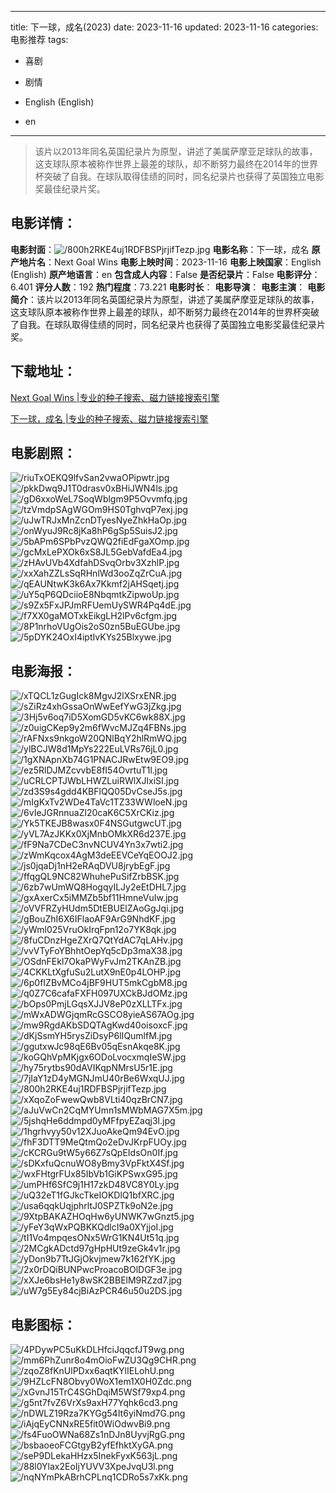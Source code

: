 
---
title: 下一球，成名(2023)
date: 2023-11-16
updated: 2023-11-16
categories: 电影推荐
tags:
- 喜剧
- 剧情

- English (English)
- en
---


> 该片以2013年同名英国纪录片为原型，讲述了美属萨摩亚足球队的故事，这支球队原本被称作世界上最差的球队，却不断努力最终在2014年的世界杯突破了自我。在球队取得佳绩的同时，同名纪录片也获得了英国独立电影奖最佳纪录片奖。

## **电影详情**：

**电影封面**：<img src="https://image.tmdb.org/t/p/w200/800h2RKE4uj1RDFBSPjrjifTezp.jpg" alt="/800h2RKE4uj1RDFBSPjrjifTezp.jpg" title="/800h2RKE4uj1RDFBSPjrjifTezp.jpg">
**电影名称**：下一球，成名
**原产地片名**：Next Goal Wins
**电影上映时间**：2023-11-16
**电影上映国家**：English (English)
**原产地语言**：en
**包含成人内容**：False
**是否纪录片**：False
**电影评分**：6.401
**评分人数**：192
**热门程度**：73.221
**电影时长**：
**电影导演**：
**电影主演**：
**电影简介**：该片以2013年同名英国纪录片为原型，讲述了美属萨摩亚足球队的故事，这支球队原本被称作世界上最差的球队，却不断努力最终在2014年的世界杯突破了自我。在球队取得佳绩的同时，同名纪录片也获得了英国独立电影奖最佳纪录片奖。

## **下载地址**：
[Next Goal Wins |专业的种子搜索、磁力链接搜索引擎](https://movie.amd794.com:2083/?search=Next%20Goal%20Wins&ordering=&mode=match_phrase&page_size=10&page=1)

[下一球，成名 |专业的种子搜索、磁力链接搜索引擎](https://movie.amd794.com:2083/?search=%E4%B8%8B%E4%B8%80%E7%90%83%EF%BC%8C%E6%88%90%E5%90%8D&ordering=&mode=match_phrase&page_size=10&page=1)
 

## **电影剧照**：
<img src="https://image.tmdb.org/t/p/original/riuTxOEKQ9lfvSan2vwaOPipwtr.jpg" alt="/riuTxOEKQ9lfvSan2vwaOPipwtr.jpg" title="/riuTxOEKQ9lfvSan2vwaOPipwtr.jpg"><img src="https://image.tmdb.org/t/p/original/pkkDwq9J1T0drasv0xBHiJWN4ls.jpg" alt="/pkkDwq9J1T0drasv0xBHiJWN4ls.jpg" title="/pkkDwq9J1T0drasv0xBHiJWN4ls.jpg"><img src="https://image.tmdb.org/t/p/original/gD6xxoWeL7SoqWblgm9P5Ovvmfq.jpg" alt="/gD6xxoWeL7SoqWblgm9P5Ovvmfq.jpg" title="/gD6xxoWeL7SoqWblgm9P5Ovvmfq.jpg"><img src="https://image.tmdb.org/t/p/original/tzVmdpSAgWGOm9HS0TghvqP7exj.jpg" alt="/tzVmdpSAgWGOm9HS0TghvqP7exj.jpg" title="/tzVmdpSAgWGOm9HS0TghvqP7exj.jpg"><img src="https://image.tmdb.org/t/p/original/uJwTRJxMnZcnDTyesNyeZhkHaOp.jpg" alt="/uJwTRJxMnZcnDTyesNyeZhkHaOp.jpg" title="/uJwTRJxMnZcnDTyesNyeZhkHaOp.jpg"><img src="https://image.tmdb.org/t/p/original/onWyuJ9Rc8jKa8hP6gSp5SuisJ2.jpg" alt="/onWyuJ9Rc8jKa8hP6gSp5SuisJ2.jpg" title="/onWyuJ9Rc8jKa8hP6gSp5SuisJ2.jpg"><img src="https://image.tmdb.org/t/p/original/5bAPm6SPbPvzQWQ2fiEdFgaXOmp.jpg" alt="/5bAPm6SPbPvzQWQ2fiEdFgaXOmp.jpg" title="/5bAPm6SPbPvzQWQ2fiEdFgaXOmp.jpg"><img src="https://image.tmdb.org/t/p/original/gcMxLePXOk6xS8JL5GebVafdEa4.jpg" alt="/gcMxLePXOk6xS8JL5GebVafdEa4.jpg" title="/gcMxLePXOk6xS8JL5GebVafdEa4.jpg"><img src="https://image.tmdb.org/t/p/original/zHAvUVb4XdfahDSvqOrbv3XzhlP.jpg" alt="/zHAvUVb4XdfahDSvqOrbv3XzhlP.jpg" title="/zHAvUVb4XdfahDSvqOrbv3XzhlP.jpg"><img src="https://image.tmdb.org/t/p/original/xxXahZZLsSqRHnlWd3ooZqZrCuA.jpg" alt="/xxXahZZLsSqRHnlWd3ooZqZrCuA.jpg" title="/xxXahZZLsSqRHnlWd3ooZqZrCuA.jpg"><img src="https://image.tmdb.org/t/p/original/qEAUNtwK3k6Ax7Kkmf2jAHSqetj.jpg" alt="/qEAUNtwK3k6Ax7Kkmf2jAHSqetj.jpg" title="/qEAUNtwK3k6Ax7Kkmf2jAHSqetj.jpg"><img src="https://image.tmdb.org/t/p/original/uY5qP6QDciioE8NbqmtkZipwoUp.jpg" alt="/uY5qP6QDciioE8NbqmtkZipwoUp.jpg" title="/uY5qP6QDciioE8NbqmtkZipwoUp.jpg"><img src="https://image.tmdb.org/t/p/original/s9Zx5FxJPJmRFUemUySWR4Pq4dE.jpg" alt="/s9Zx5FxJPJmRFUemUySWR4Pq4dE.jpg" title="/s9Zx5FxJPJmRFUemUySWR4Pq4dE.jpg"><img src="https://image.tmdb.org/t/p/original/f7XX0gaMOTxkEikgLH2lPv6cfgm.jpg" alt="/f7XX0gaMOTxkEikgLH2lPv6cfgm.jpg" title="/f7XX0gaMOTxkEikgLH2lPv6cfgm.jpg"><img src="https://image.tmdb.org/t/p/original/8P1nrhoVUgOis2oS0zn5BuEGUbe.jpg" alt="/8P1nrhoVUgOis2oS0zn5BuEGUbe.jpg" title="/8P1nrhoVUgOis2oS0zn5BuEGUbe.jpg"><img src="https://image.tmdb.org/t/p/original/5pDYK24OxI4iptIvKYs25Blxywe.jpg" alt="/5pDYK24OxI4iptIvKYs25Blxywe.jpg" title="/5pDYK24OxI4iptIvKYs25Blxywe.jpg">

## **电影海报**：
<img src="https://image.tmdb.org/t/p/original/xTQCL1zGugIck8MgvJ2lXSrxENR.jpg" alt="/xTQCL1zGugIck8MgvJ2lXSrxENR.jpg" title="/xTQCL1zGugIck8MgvJ2lXSrxENR.jpg"><img src="https://image.tmdb.org/t/p/original/sZiRz4xhGssaOnWwEefYwG3jZkg.jpg" alt="/sZiRz4xhGssaOnWwEefYwG3jZkg.jpg" title="/sZiRz4xhGssaOnWwEefYwG3jZkg.jpg"><img src="https://image.tmdb.org/t/p/original/3Hj5v6oq7iD5XomGD5vKC6wk88X.jpg" alt="/3Hj5v6oq7iD5XomGD5vKC6wk88X.jpg" title="/3Hj5v6oq7iD5XomGD5vKC6wk88X.jpg"><img src="https://image.tmdb.org/t/p/original/z0uigCKep9y2m6fWvcMJZq4FBNs.jpg" alt="/z0uigCKep9y2m6fWvcMJZq4FBNs.jpg" title="/z0uigCKep9y2m6fWvcMJZq4FBNs.jpg"><img src="https://image.tmdb.org/t/p/original/rAFNxs9nkgoW20QNlBqY2hlRmWQ.jpg" alt="/rAFNxs9nkgoW20QNlBqY2hlRmWQ.jpg" title="/rAFNxs9nkgoW20QNlBqY2hlRmWQ.jpg"><img src="https://image.tmdb.org/t/p/original/ylBCJW8d1MpYs222EuLVRs76jL0.jpg" alt="/ylBCJW8d1MpYs222EuLVRs76jL0.jpg" title="/ylBCJW8d1MpYs222EuLVRs76jL0.jpg"><img src="https://image.tmdb.org/t/p/original/1gXNApnXb74G1PNACJRwEtw9EO9.jpg" alt="/1gXNApnXb74G1PNACJRwEtw9EO9.jpg" title="/1gXNApnXb74G1PNACJRwEtw9EO9.jpg"><img src="https://image.tmdb.org/t/p/original/ez5RlDJMZcvvbE8fI54OvrtuT1l.jpg" alt="/ez5RlDJMZcvvbE8fI54OvrtuT1l.jpg" title="/ez5RlDJMZcvvbE8fI54OvrtuT1l.jpg"><img src="https://image.tmdb.org/t/p/original/uCRLCPTJWbLHWZLuiRWlXJlxiSI.jpg" alt="/uCRLCPTJWbLHWZLuiRWlXJlxiSI.jpg" title="/uCRLCPTJWbLHWZLuiRWlXJlxiSI.jpg"><img src="https://image.tmdb.org/t/p/original/zd3S9s4gdd4KBFlQQ05DvCseJ5s.jpg" alt="/zd3S9s4gdd4KBFlQQ05DvCseJ5s.jpg" title="/zd3S9s4gdd4KBFlQQ05DvCseJ5s.jpg"><img src="https://image.tmdb.org/t/p/original/mIgKxTv2WDe4TaVc1TZ33WWloeN.jpg" alt="/mIgKxTv2WDe4TaVc1TZ33WWloeN.jpg" title="/mIgKxTv2WDe4TaVc1TZ33WWloeN.jpg"><img src="https://image.tmdb.org/t/p/original/6vIeJGRnnuaZl20caK6C5XrCKiz.jpg" alt="/6vIeJGRnnuaZl20caK6C5XrCKiz.jpg" title="/6vIeJGRnnuaZl20caK6C5XrCKiz.jpg"><img src="https://image.tmdb.org/t/p/original/Yk5TKEJB8wasx0F4NSGutgwcUT.jpg" alt="/Yk5TKEJB8wasx0F4NSGutgwcUT.jpg" title="/Yk5TKEJB8wasx0F4NSGutgwcUT.jpg"><img src="https://image.tmdb.org/t/p/original/yVL7AzJKKx0XjMnbOMkXR6d237E.jpg" alt="/yVL7AzJKKx0XjMnbOMkXR6d237E.jpg" title="/yVL7AzJKKx0XjMnbOMkXR6d237E.jpg"><img src="https://image.tmdb.org/t/p/original/fF9Na7CDeC3nvNCUV4Yn3x7wti2.jpg" alt="/fF9Na7CDeC3nvNCUV4Yn3x7wti2.jpg" title="/fF9Na7CDeC3nvNCUV4Yn3x7wti2.jpg"><img src="https://image.tmdb.org/t/p/original/zWmKqcox4AgM3deEEVCeYqEOOJ2.jpg" alt="/zWmKqcox4AgM3deEEVCeYqEOOJ2.jpg" title="/zWmKqcox4AgM3deEEVCeYqEOOJ2.jpg"><img src="https://image.tmdb.org/t/p/original/js0jqaDj1nH2eRAqDVU8jrybEgF.jpg" alt="/js0jqaDj1nH2eRAqDVU8jrybEgF.jpg" title="/js0jqaDj1nH2eRAqDVU8jrybEgF.jpg"><img src="https://image.tmdb.org/t/p/original/ffqgQL9NC82WhuhePuSifZrbBSK.jpg" alt="/ffqgQL9NC82WhuhePuSifZrbBSK.jpg" title="/ffqgQL9NC82WhuhePuSifZrbBSK.jpg"><img src="https://image.tmdb.org/t/p/original/6zb7wUmWQ8HogqyILJy2eEtDHL7.jpg" alt="/6zb7wUmWQ8HogqyILJy2eEtDHL7.jpg" title="/6zb7wUmWQ8HogqyILJy2eEtDHL7.jpg"><img src="https://image.tmdb.org/t/p/original/gxAxerCx5iMMZb5bf11HmneVuIw.jpg" alt="/gxAxerCx5iMMZb5bf11HmneVuIw.jpg" title="/gxAxerCx5iMMZb5bf11HmneVuIw.jpg"><img src="https://image.tmdb.org/t/p/original/oVVFRZyHUdm5DtEBUElZAoGgJqi.jpg" alt="/oVVFRZyHUdm5DtEBUElZAoGgJqi.jpg" title="/oVVFRZyHUdm5DtEBUElZAoGgJqi.jpg"><img src="https://image.tmdb.org/t/p/original/gBouZhI6X6IFlaoAF9ArG9NhdKF.jpg" alt="/gBouZhI6X6IFlaoAF9ArG9NhdKF.jpg" title="/gBouZhI6X6IFlaoAF9ArG9NhdKF.jpg"><img src="https://image.tmdb.org/t/p/original/yWml025VruOkIrqFpn12o7YK8qk.jpg" alt="/yWml025VruOkIrqFpn12o7YK8qk.jpg" title="/yWml025VruOkIrqFpn12o7YK8qk.jpg"><img src="https://image.tmdb.org/t/p/original/8fuCDnzHgeZXrQ7QtYdAC7qLAHv.jpg" alt="/8fuCDnzHgeZXrQ7QtYdAC7qLAHv.jpg" title="/8fuCDnzHgeZXrQ7QtYdAC7qLAHv.jpg"><img src="https://image.tmdb.org/t/p/original/vvVTyFoYBhhtOepYq5cDp3maX38.jpg" alt="/vvVTyFoYBhhtOepYq5cDp3maX38.jpg" title="/vvVTyFoYBhhtOepYq5cDp3maX38.jpg"><img src="https://image.tmdb.org/t/p/original/OSdnFEkl7OkaPWyFvJm2TKAnZB.jpg" alt="/OSdnFEkl7OkaPWyFvJm2TKAnZB.jpg" title="/OSdnFEkl7OkaPWyFvJm2TKAnZB.jpg"><img src="https://image.tmdb.org/t/p/original/4CKKLtXgfuSu2LutX9nE0p4LOHP.jpg" alt="/4CKKLtXgfuSu2LutX9nE0p4LOHP.jpg" title="/4CKKLtXgfuSu2LutX9nE0p4LOHP.jpg"><img src="https://image.tmdb.org/t/p/original/6p0fIZBvMCo4jBF9HUT5mkCgbM8.jpg" alt="/6p0fIZBvMCo4jBF9HUT5mkCgbM8.jpg" title="/6p0fIZBvMCo4jBF9HUT5mkCgbM8.jpg"><img src="https://image.tmdb.org/t/p/original/q0Z7C6cafaFXFH097UXCkBJdOMz.jpg" alt="/q0Z7C6cafaFXFH097UXCkBJdOMz.jpg" title="/q0Z7C6cafaFXFH097UXCkBJdOMz.jpg"><img src="https://image.tmdb.org/t/p/original/bOps0PmjLGqsXJJV8eP0zXLLTFx.jpg" alt="/bOps0PmjLGqsXJJV8eP0zXLLTFx.jpg" title="/bOps0PmjLGqsXJJV8eP0zXLLTFx.jpg"><img src="https://image.tmdb.org/t/p/original/mWxADWGjqmRcGSCO8yieAS67AOg.jpg" alt="/mWxADWGjqmRcGSCO8yieAS67AOg.jpg" title="/mWxADWGjqmRcGSCO8yieAS67AOg.jpg"><img src="https://image.tmdb.org/t/p/original/mw9RgdAKbSDQTAgKwd40oisoxcF.jpg" alt="/mw9RgdAKbSDQTAgKwd40oisoxcF.jpg" title="/mw9RgdAKbSDQTAgKwd40oisoxcF.jpg"><img src="https://image.tmdb.org/t/p/original/dKjSsmYH5rysZiDsyP6lIQumlfM.jpg" alt="/dKjSsmYH5rysZiDsyP6lIQumlfM.jpg" title="/dKjSsmYH5rysZiDsyP6lIQumlfM.jpg"><img src="https://image.tmdb.org/t/p/original/ggutxwJc98qE6Bv05qEsnAkqe8K.jpg" alt="/ggutxwJc98qE6Bv05qEsnAkqe8K.jpg" title="/ggutxwJc98qE6Bv05qEsnAkqe8K.jpg"><img src="https://image.tmdb.org/t/p/original/koGQhVpMKjgx6ODoLvocxmqIeSW.jpg" alt="/koGQhVpMKjgx6ODoLvocxmqIeSW.jpg" title="/koGQhVpMKjgx6ODoLvocxmqIeSW.jpg"><img src="https://image.tmdb.org/t/p/original/hy75rytbs90dAVIKqpNMrsU5r1E.jpg" alt="/hy75rytbs90dAVIKqpNMrsU5r1E.jpg" title="/hy75rytbs90dAVIKqpNMrsU5r1E.jpg"><img src="https://image.tmdb.org/t/p/original/7jIaY1zD4yMGNJmU40rBe6WxqUJ.jpg" alt="/7jIaY1zD4yMGNJmU40rBe6WxqUJ.jpg" title="/7jIaY1zD4yMGNJmU40rBe6WxqUJ.jpg"><img src="https://image.tmdb.org/t/p/original/800h2RKE4uj1RDFBSPjrjifTezp.jpg" alt="/800h2RKE4uj1RDFBSPjrjifTezp.jpg" title="/800h2RKE4uj1RDFBSPjrjifTezp.jpg"><img src="https://image.tmdb.org/t/p/original/xXqoZoFwewQwb8VLti40qzBrCN7.jpg" alt="/xXqoZoFwewQwb8VLti40qzBrCN7.jpg" title="/xXqoZoFwewQwb8VLti40qzBrCN7.jpg"><img src="https://image.tmdb.org/t/p/original/aJuVwCn2CqMYUmn1sMWbMAG7X5m.jpg" alt="/aJuVwCn2CqMYUmn1sMWbMAG7X5m.jpg" title="/aJuVwCn2CqMYUmn1sMWbMAG7X5m.jpg"><img src="https://image.tmdb.org/t/p/original/5jshqHe6ddmpd0yMFfpyEZaqj3l.jpg" alt="/5jshqHe6ddmpd0yMFfpyEZaqj3l.jpg" title="/5jshqHe6ddmpd0yMFfpyEZaqj3l.jpg"><img src="https://image.tmdb.org/t/p/original/1hgrhvyy50v12XJuoAkeQm94EvO.jpg" alt="/1hgrhvyy50v12XJuoAkeQm94EvO.jpg" title="/1hgrhvyy50v12XJuoAkeQm94EvO.jpg"><img src="https://image.tmdb.org/t/p/original/fhF3DTT9MeQtmQo2eDvJKrpFUOy.jpg" alt="/fhF3DTT9MeQtmQo2eDvJKrpFUOy.jpg" title="/fhF3DTT9MeQtmQo2eDvJKrpFUOy.jpg"><img src="https://image.tmdb.org/t/p/original/cKCRGu9tW5y66Z7sQpEIdsOn0If.jpg" alt="/cKCRGu9tW5y66Z7sQpEIdsOn0If.jpg" title="/cKCRGu9tW5y66Z7sQpEIdsOn0If.jpg"><img src="https://image.tmdb.org/t/p/original/sDKxfuQcnuWO8yBmy3VpFktX4Sf.jpg" alt="/sDKxfuQcnuWO8yBmy3VpFktX4Sf.jpg" title="/sDKxfuQcnuWO8yBmy3VpFktX4Sf.jpg"><img src="https://image.tmdb.org/t/p/original/wxFHtgrFUx85IbVb1GiKPSwxG95.jpg" alt="/wxFHtgrFUx85IbVb1GiKPSwxG95.jpg" title="/wxFHtgrFUx85IbVb1GiKPSwxG95.jpg"><img src="https://image.tmdb.org/t/p/original/umPHf6SfC9j1H17zkD48VC8Y0Ly.jpg" alt="/umPHf6SfC9j1H17zkD48VC8Y0Ly.jpg" title="/umPHf6SfC9j1H17zkD48VC8Y0Ly.jpg"><img src="https://image.tmdb.org/t/p/original/uQ32eT1fGJkcTkeIOKDlQ1bfXRC.jpg" alt="/uQ32eT1fGJkcTkeIOKDlQ1bfXRC.jpg" title="/uQ32eT1fGJkcTkeIOKDlQ1bfXRC.jpg"><img src="https://image.tmdb.org/t/p/original/usa6qqkUqjphrltJ0SPZTk9oN2e.jpg" alt="/usa6qqkUqjphrltJ0SPZTk9oN2e.jpg" title="/usa6qqkUqjphrltJ0SPZTk9oN2e.jpg"><img src="https://image.tmdb.org/t/p/original/9XtpBAKAZHOqHw6yUNWK7wGnzt5.jpg" alt="/9XtpBAKAZHOqHw6yUNWK7wGnzt5.jpg" title="/9XtpBAKAZHOqHw6yUNWK7wGnzt5.jpg"><img src="https://image.tmdb.org/t/p/original/yFeY3qWxPQBKKQdlcI9a0XYjjoI.jpg" alt="/yFeY3qWxPQBKKQdlcI9a0XYjjoI.jpg" title="/yFeY3qWxPQBKKQdlcI9a0XYjjoI.jpg"><img src="https://image.tmdb.org/t/p/original/tI1Vo4mpqesONx5WrG1KN4Ut51q.jpg" alt="/tI1Vo4mpqesONx5WrG1KN4Ut51q.jpg" title="/tI1Vo4mpqesONx5WrG1KN4Ut51q.jpg"><img src="https://image.tmdb.org/t/p/original/2MCgkADctd97gHpHUt9zeGk4v1r.jpg" alt="/2MCgkADctd97gHpHUt9zeGk4v1r.jpg" title="/2MCgkADctd97gHpHUt9zeGk4v1r.jpg"><img src="https://image.tmdb.org/t/p/original/yDon9b7TtJGjOkvjmew7k162fYK.jpg" alt="/yDon9b7TtJGjOkvjmew7k162fYK.jpg" title="/yDon9b7TtJGjOkvjmew7k162fYK.jpg"><img src="https://image.tmdb.org/t/p/original/2x0rDQiBUNPwcProacoBOlDGF3e.jpg" alt="/2x0rDQiBUNPwcProacoBOlDGF3e.jpg" title="/2x0rDQiBUNPwcProacoBOlDGF3e.jpg"><img src="https://image.tmdb.org/t/p/original/xXJe6bsHe1y8wSK2BBElM9RZzd7.jpg" alt="/xXJe6bsHe1y8wSK2BBElM9RZzd7.jpg" title="/xXJe6bsHe1y8wSK2BBElM9RZzd7.jpg"><img src="https://image.tmdb.org/t/p/original/uW7g5Ey84cjBiAzPCR46u50u2DS.jpg" alt="/uW7g5Ey84cjBiAzPCR46u50u2DS.jpg" title="/uW7g5Ey84cjBiAzPCR46u50u2DS.jpg">

## **电影图标**：
<img src="https://image.tmdb.org/t/p/original/4PDywPC5uKkDLHfciJqqcfJT9wg.png" alt="/4PDywPC5uKkDLHfciJqqcfJT9wg.png" title="/4PDywPC5uKkDLHfciJqqcfJT9wg.png"><img src="https://image.tmdb.org/t/p/original/mm6PhZunr8o4mOioFwZU3Qg9CHR.png" alt="/mm6PhZunr8o4mOioFwZU3Qg9CHR.png" title="/mm6PhZunr8o4mOioFwZU3Qg9CHR.png"><img src="https://image.tmdb.org/t/p/original/zqoZ8fKnUlPDxx6aqtKYlIELohU.png" alt="/zqoZ8fKnUlPDxx6aqtKYlIELohU.png" title="/zqoZ8fKnUlPDxx6aqtKYlIELohU.png"><img src="https://image.tmdb.org/t/p/original/9HZLcFN8Obvy0WoX1em1X0H0Zdc.png" alt="/9HZLcFN8Obvy0WoX1em1X0H0Zdc.png" title="/9HZLcFN8Obvy0WoX1em1X0H0Zdc.png"><img src="https://image.tmdb.org/t/p/original/xGvnJ15TrC4SGhDqiM5WSf79xp4.png" alt="/xGvnJ15TrC4SGhDqiM5WSf79xp4.png" title="/xGvnJ15TrC4SGhDqiM5WSf79xp4.png"><img src="https://image.tmdb.org/t/p/original/g5nt7fvZ6VrXs9axH77Yqhk6cd3.png" alt="/g5nt7fvZ6VrXs9axH77Yqhk6cd3.png" title="/g5nt7fvZ6VrXs9axH77Yqhk6cd3.png"><img src="https://image.tmdb.org/t/p/original/nDWLZ19Rza7KYGg54It6yiNmd7G.png" alt="/nDWLZ19Rza7KYGg54It6yiNmd7G.png" title="/nDWLZ19Rza7KYGg54It6yiNmd7G.png"><img src="https://image.tmdb.org/t/p/original/iAjqEyCNNxRE5fit0WiOdwvBi9.png" alt="/iAjqEyCNNxRE5fit0WiOdwvBi9.png" title="/iAjqEyCNNxRE5fit0WiOdwvBi9.png"><img src="https://image.tmdb.org/t/p/original/fs4FuoOWNa68Zs1nDJn8UyvjRgG.png" alt="/fs4FuoOWNa68Zs1nDJn8UyvjRgG.png" title="/fs4FuoOWNa68Zs1nDJn8UyvjRgG.png"><img src="https://image.tmdb.org/t/p/original/bsbaoeoFCGtgyB2yfEfhktXyGA.png" alt="/bsbaoeoFCGtgyB2yfEfhktXyGA.png" title="/bsbaoeoFCGtgyB2yfEfhktXyGA.png"><img src="https://image.tmdb.org/t/p/original/seP9DLekaHHzx5InekFyxK563jL.png" alt="/seP9DLekaHHzx5InekFyxK563jL.png" title="/seP9DLekaHHzx5InekFyxK563jL.png"><img src="https://image.tmdb.org/t/p/original/88l0Ylax2EoIjYUVV3XpeJvqU3l.png" alt="/88l0Ylax2EoIjYUVV3XpeJvqU3l.png" title="/88l0Ylax2EoIjYUVV3XpeJvqU3l.png"><img src="https://image.tmdb.org/t/p/original/nqNYmPkABrhCPLnq1CDRo5s7xKk.png" alt="/nqNYmPkABrhCPLnq1CDRo5s7xKk.png" title="/nqNYmPkABrhCPLnq1CDRo5s7xKk.png">
